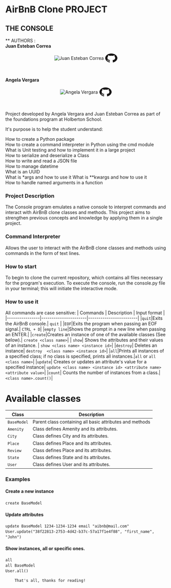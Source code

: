 # AirBnB Clone PROJECT
## THE CONSOLE

** AUTHORS :    
**Juan Esteban Correa**
<p align="center">
	    <img align="center" src="https://avatars.githubusercontent.com/u/85306177?v=4" alt="Juan Esteban Correa" height="80" width="80" />
	      <a href="https://github.com/juanescorreap" target="blank"><img align="center" src="https://raw.githubusercontent.com/devicons/devicon/9f4f5cdb393299a81125eb5127929ea7bfe42889/icons/github/github-original.svg" alt="Github Maria Paula" height="30" width="40" /></a>
  </p> <br>

**Angela Vergara** 

  <p align="center">
      <img align="center" src="https://avatars.githubusercontent.com/u/85180677?v=4" alt="Angela Vergara" height="80" width="80" />
        <a href="https://github.com/anversa-pro" target="blank"><img align="center" src="https://raw.githubusercontent.com/devicons/devicon/9f4f5cdb393299a81125eb5127929ea7bfe42889/icons/github/github-original.svg" alt="Github Angela" height="30" width="40" /></a> 
 </p>  <br>


Project developed by Angela Vergara and Juan Esteban Correa as part of the foundations program at Holberton School.

It's purpose is to help the student understand:

How to create a Python package<br />
How to create a command interpreter in Python using the cmd module<br />
What is Unit testing and how to implement it in a large project<br />
How to serialize and deserialize a Class<br />
How to write and read a JSON file<br />
How to manage datetime<br />
What is an UUID<br />
What is *args and how to use it
What is **kwargs and how to use it<br />
How to handle named arguments in a function<br />

### Project Description
The Console program emulates a native console to interpret commands and interact with AirBnB clone classes and methods.
This project aims to strengthen previous concepts and knowledge by applying them in a single project.

### Command Interpreter
Allows the user to interact with the AirBnB clone classes and methods using commands in the form of text lines.

### How to start
To begin to clone the current repository, which contains all files necessary for the program's execution. 
To execute the console, run the console.py file in your terminal; this will initiate the interactive mode. 

### How to use it
All commands are case sensitive:
|  Commands |         Description         |           Input format         |
|----------------|----------------------|------------------------|
|`quit`|Exits the AirBnB console.| `quit`                |
|`EOF`|Exits the program when passing an EOF signal.| `CTRL + D`|
|`empty line`|Shows the prompt in a new line when passing an ENTER.|
|`create`|Creates an instance of one of the available classes (See below).| `create <class name>`|
| `show`| Shows the attributes and their values of an instance. | `show <class name> <instance id>`| 
|`destroy`| Deletes an instance| `destroy  <class name> <instance id>`|
|`all`|Prints all instances of a specified class; if no class is specified, prints all instances.|`all` or `all <class name>`|
|`update`| Creates or updates an attribute's value for a specified instance| `update <class name> <instance id> <attribute name> <attribute value>`|
|`count`| Counts the number of instances from a class.| `<class name>.count()`|

# Available classes

|  Class |         Description         |
|----------------|----------------------------------------------|
|`BaseModel`| Parent class containing all basic attributes and methods|
|`Amenity`| Class defines Amenity and its attributes.|
|`City`| Class defines City and its attributes.|
|`Place`|  Class defines Place and its attributes.|
|`Review`| Class defines Place and its attributes.|
|`State`| Class defines State and its attributes.|
|`User`| Class defines User and its attributes.|


### Examples
#### Create a new instance
`create BaseModel`
#### Update attributes
`update BaseModel 1234-1234-1234 email "aibnb@mail.com"`<br />
`User.update("38f22813-2753-4d42-b37c-57a17f1e4f88", "first_name", "John")`
#### Show instances, all or specific ones.
`all`<br />
`all BaseModel`<br />
`User.all()`<br />

        That's all, thanks for reading!